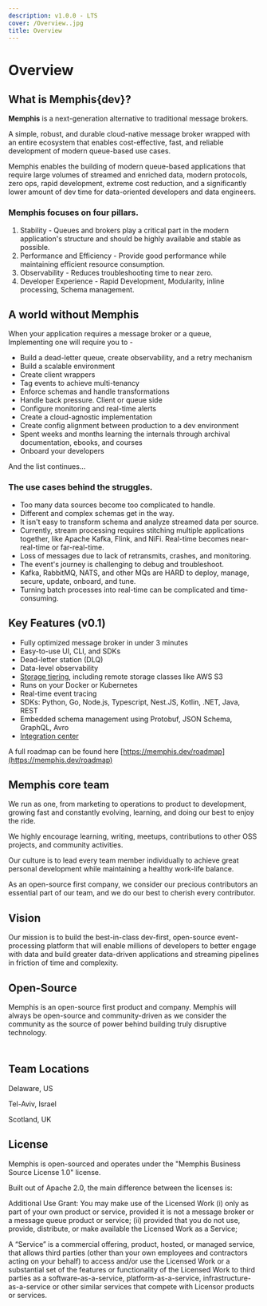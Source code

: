 ```yaml
---
description: v1.0.0 - LTS
cover: /Overview..jpg
title: Overview
---
```


# Overview

## What is Memphis{dev}?

**Memphis** is a next-generation alternative to traditional message brokers.

A simple, robust, and durable cloud-native message broker wrapped with an entire ecosystem that enables cost-effective, fast, and reliable development of modern queue-based use cases.

Memphis enables the building of modern queue-based applications that require large volumes of streamed and enriched data, modern protocols, zero ops, rapid development, extreme cost reduction, and a significantly lower amount of dev time for data-oriented developers and data engineers.

### **Memphis focuses on four pillars.**

1. Stability - Queues and brokers play a critical part in the modern application's structure and should be highly available and stable as possible.
2. Performance and Efficiency - Provide good performance while maintaining efficient resource consumption.
3. Observability - Reduces troubleshooting time to near zero.
4. Developer Experience - Rapid Development, Modularity, inline processing, Schema management.

## A world without Memphis

When your application requires a message broker or a queue,\
Implementing one will require you to -

* Build a dead-letter queue, create observability, and a retry mechanism
* Build a scalable environment
* Create client wrappers
* Tag events to achieve multi-tenancy
* Enforce schemas and handle transformations
* Handle back pressure. Client or queue side
* Configure monitoring and real-time alerts
* Create a cloud-agnostic implementation
* Create config alignment between production to a dev environment
* Spent weeks and months learning the internals through archival documentation, ebooks, and courses
* Onboard your developers

And the list continues...

### The use cases behind the struggles.

* Too many data sources become too complicated to handle.
* Different and complex schemas get in the way.
* It isn't easy to transform schema and analyze streamed data per source.
* Currently, stream processing requires stitching multiple applications together, like Apache Kafka, Flink, and NiFi. Real-time becomes near-real-time or far-real-time.
* Loss of messages due to lack of retransmits, crashes, and monitoring.
* The event's journey is challenging to debug and troubleshoot.
* Kafka, RabbitMQ, NATS, and other MQs are HARD to deploy, manage, secure, update, onboard, and tune.
* Turning batch processes into real-time can be complicated and time-consuming.

## Key Features (v0.1)

* Fully optimized message broker in under 3 minutes
* Easy-to-use UI, CLI, and SDKs
* Dead-letter station (DLQ)
* Data-level observability
* [Storage tiering](broken-reference), including remote storage classes like AWS S3
* Runs on your Docker or Kubernetes
* Real-time event tracing
* SDKs: Python, Go, Node.js, Typescript, Nest.JS, Kotlin, .NET, Java, REST
* Embedded schema management using Protobuf, JSON Schema, GraphQL, Avro
* [Integration center](broken-reference)

A full roadmap can be found here [https://memphis.dev/roadmap](https://memphis.dev/roadmap)

## **Memphis core team**

We run as one, from marketing to operations to product to development, growing fast and constantly evolving, learning, and doing our best to enjoy the ride.

We highly encourage learning, writing, meetups, contributions to other OSS projects, and community activities.

Our culture is to lead every team member individually to achieve great personal development while maintaining a healthy work-life balance.

As an open-source first company, we consider our precious contributors an essential part of our team, and we do our best to cherish every contributor.

## **Vision**

Our mission is to build the best-in-class dev-first, open-source event-processing platform that will enable millions of developers to better engage with data and build greater data-driven applications and streaming pipelines in friction of time and complexity.

## **Open-Source**

Memphis is an open-source first product and company. Memphis will always be open-source and community-driven as we consider the community as the source of power behind building truly disruptive technology.

### <img src="/assets/image_(3)_(2)_(1).png" alt="" data-size="line">

## **Team Locations**

Delaware, US

Tel-Aviv, Israel

Scotland, UK

## License

Memphis is open-sourced and operates under the "Memphis Business Source License 1.0" license.

Built out of Apache 2.0, the main difference between the licenses is:

Additional Use Grant: You may make use of the Licensed Work (i) only as part of your own product or service, provided it is not a message broker or a message queue product or service; (ii) provided that you do not use, provide, distribute, or make available the Licensed Work as a Service;

A “Service” is a commercial offering, product, hosted, or managed service, that allows third parties (other than your own employees and contractors acting on your behalf) to access and/or use the Licensed Work or a substantial set of the features or functionality of the Licensed Work to third parties as a software-as-a-service, platform-as-a-service, infrastructure-as-a-service or other similar services that compete with Licensor products or services.
